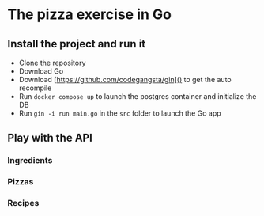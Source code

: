 # The pizza exercise in Go

## Install the project and run it
- Clone the repository
- Download Go
- Download [https://github.com/codegangsta/gin]() to get the auto recompile
- Run `docker compose up` to launch the postgres container and initialize the DB
- Run `gin -i run main.go` in the `src` folder to launch the Go app

## Play with the API

### Ingredients

### Pizzas

### Recipes
